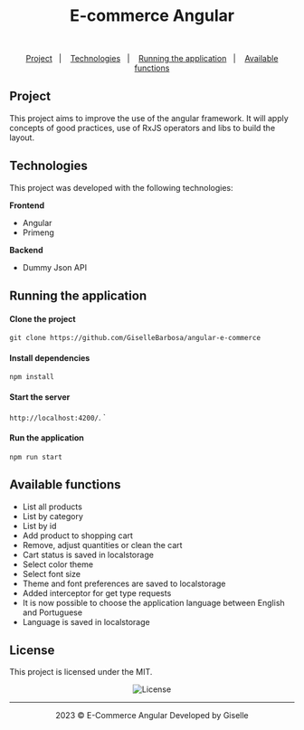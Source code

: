 <h1 align="center"> E-commerce Angular </h1> <br/>

<p align="center">
  <a href="#project">Project</a>&nbsp;&nbsp;&nbsp;|&nbsp;&nbsp;&nbsp;  
  <a href="#technologies">Technologies</a>&nbsp;&nbsp;&nbsp;|&nbsp;&nbsp;&nbsp; 
  <a href="#running-the-application">Running the application</a>&nbsp;&nbsp;&nbsp;|&nbsp;&nbsp;&nbsp; 
  <a href="#available-functions">Available functions</a>
</p>

## Project

<p>
This project aims to improve the use of the angular framework. It will apply concepts of good practices, use of RxJS operators and libs to build the layout.<br/>
</p>

## Technologies

This project was developed with the following technologies:

**Frontend**

- Angular
- Primeng

**Backend**

- Dummy Json API

## Running the application

#### Clone the project

`git clone https://github.com/GiselleBarbosa/angular-e-commerce`

#### Install dependencies

`npm install`

#### Start the server

`http://localhost:4200/`.
`

#### Run the application

`npm run start`

## Available functions

- List all products
- List by category
- List by id
- Add product to shopping cart
- Remove, adjust quantities or clean the cart
- Cart status is saved in localstorage
- Select color theme
- Select font size
- Theme and font preferences are saved to localstorage
- Added interceptor for get type requests
- It is now possible to choose the application language between English and Portuguese
- Language is saved in localstorage

## License

This project is licensed under the MIT. <p align="center">
<img alt="License" src="https://img.shields.io/static/v1?label=license&message=MIT&color=49AA26&labelColor=000000">

---

<p align="center">
2023 © E-Commerce Angular
Developed by Giselle
</p>
